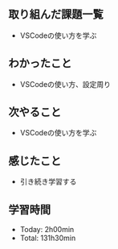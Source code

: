 ## 取り組んだ課題一覧
- VSCodeの使い方を学ぶ

## わかったこと
- VSCodeの使い方、設定周り

## 次やること
- VSCodeの使い方を学ぶ

## 感じたこと
- 引き続き学習する

## 学習時間
- Today: 2h00min
- Total: 131h30min
